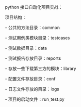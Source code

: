 python 接口自动化项目实战：

项目结构：

\- 公共的方法目录：common

\- 测试用例类模块目录：testcases

\- 测试数据目录：data

\- 测试报告存放目录：reports

\- 存放一些下载第三方的模块：library

\- 配置文件存放目录：conf

\- 日志文件存放的目录：logs

\- 项目的启动文件：run_test.py